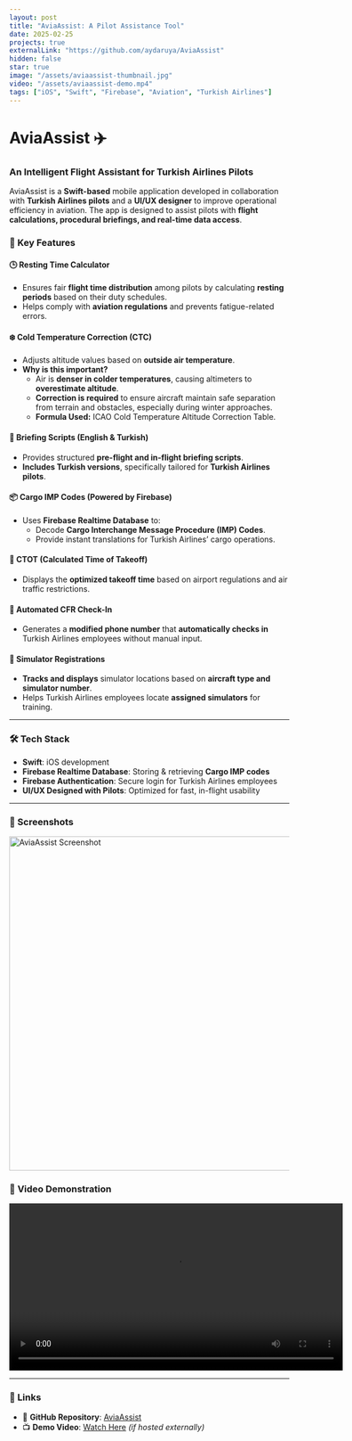 ```yaml
---
layout: post
title: "AviaAssist: A Pilot Assistance Tool"
date: 2025-02-25
projects: true
externalLink: "https://github.com/aydaruya/AviaAssist"
hidden: false
star: true
image: "/assets/aviaassist-thumbnail.jpg"
video: "/assets/aviaassist-demo.mp4"
tags: ["iOS", "Swift", "Firebase", "Aviation", "Turkish Airlines"]
---
```

# AviaAssist ✈️  
### **An Intelligent Flight Assistant for Turkish Airlines Pilots**  

AviaAssist is a **Swift-based** mobile application developed in collaboration with **Turkish Airlines pilots** and a **UI/UX designer** to improve operational efficiency in aviation. The app is designed to assist pilots with **flight calculations, procedural briefings, and real-time data access**.

### **🌟 Key Features**
#### **🕒 Resting Time Calculator**
- Ensures fair **flight time distribution** among pilots by calculating **resting periods** based on their duty schedules.
- Helps comply with **aviation regulations** and prevents fatigue-related errors.

#### **❄️ Cold Temperature Correction (CTC)**
- Adjusts altitude values based on **outside air temperature**.
- **Why is this important?**  
  - Air is **denser in colder temperatures**, causing altimeters to **overestimate altitude**.  
  - **Correction is required** to ensure aircraft maintain safe separation from terrain and obstacles, especially during winter approaches.  
  - **Formula Used:** ICAO Cold Temperature Altitude Correction Table.

#### **📜 Briefing Scripts (English & Turkish)**
- Provides structured **pre-flight and in-flight briefing scripts**.  
- **Includes Turkish versions**, specifically tailored for **Turkish Airlines pilots**.

#### **📦 Cargo IMP Codes (Powered by Firebase)**
- Uses **Firebase Realtime Database** to:
  - Decode **Cargo Interchange Message Procedure (IMP) Codes**.  
  - Provide instant translations for Turkish Airlines’ cargo operations.

#### **🛫 CTOT (Calculated Time of Takeoff)**
- Displays the **optimized takeoff time** based on airport regulations and air traffic restrictions.

#### **📲 Automated CFR Check-In**
- Generates a **modified phone number** that **automatically checks in** Turkish Airlines employees without manual input.

#### **📍 Simulator Registrations**
- **Tracks and displays** simulator locations based on **aircraft type and simulator number**.  
- Helps Turkish Airlines employees locate **assigned simulators** for training.

---

### **🛠️ Tech Stack**
- **Swift**: iOS development  
- **Firebase Realtime Database**: Storing & retrieving **Cargo IMP codes**  
- **Firebase Authentication**: Secure login for Turkish Airlines employees  
- **UI/UX Designed with Pilots**: Optimized for fast, in-flight usability  

---

### **📸 Screenshots**
<img src="{{ site.url }}/assets/aviaassist-thumbnail.jpg" alt="AviaAssist Screenshot" width="600">

### 🎥 **Video Demonstration**
<video width="600" controls>
    <source src="{{ site.url }}/assets/aviaassist-demo.mp4" type="video/mp4">
    Your browser does not support the video tag.
</video>

---

### **🔗 Links**
- 📂 **GitHub Repository**: [AviaAssist](https://github.com/aydaruya/AviaAssist)  
- 📺 **Demo Video**: [Watch Here](https://github.com/uzaypoyrza/aviaassist-demo.mp4) *(if hosted externally)*  
